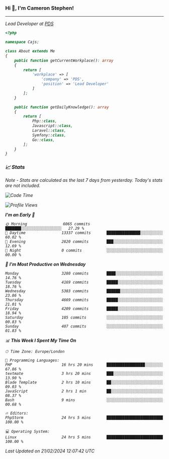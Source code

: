 ### Hi 👋, I'm Cameron Stephen!
<hr>
<p><em>Lead Developer at <a href="https://prindatasolutions.co.uk">PDS</a></p>


```php
<?php

namespace Cajs;

class About extends Me
{
    public function getCurrentWorkplace(): array
    {
        return [
            'workplace' => [
                'company' => 'PDS',
                'position' => 'Lead Developer'
            ]
        ];
    }

    public function getDailyKnowledge(): array
    {
        return [
            Php::class,
            Javascript::class,
            Laravel::class,
            Symfony::class,
            Go::class,
        ];
    }
}
```

### 📈 Stats
<p><em>Note - Stats are calculated as the last 7 days from yesterday. Today's stats are not included.</em></p>


<!--START_SECTION:waka-->
![Code Time](http://img.shields.io/badge/Code%20Time-3%2C681%20hrs%2035%20mins-blue)

![Profile Views](http://img.shields.io/badge/Profile%20Views-0-blue)

**I'm an Early 🐤** 

```text
🌞 Morning                6065 commits        ███████░░░░░░░░░░░░░░░░░░   27.29 % 
🌆 Daytime                13337 commits       ███████████████░░░░░░░░░░   60.02 % 
🌃 Evening                2820 commits        ███░░░░░░░░░░░░░░░░░░░░░░   12.69 % 
🌙 Night                  0 commits           ░░░░░░░░░░░░░░░░░░░░░░░░░   00.00 % 
```
📅 **I'm Most Productive on Wednesday** 

```text
Monday                   3280 commits        ████░░░░░░░░░░░░░░░░░░░░░   14.76 % 
Tuesday                  4169 commits        █████░░░░░░░░░░░░░░░░░░░░   18.76 % 
Wednesday                5303 commits        ██████░░░░░░░░░░░░░░░░░░░   23.86 % 
Thursday                 4669 commits        █████░░░░░░░░░░░░░░░░░░░░   21.01 % 
Friday                   4209 commits        █████░░░░░░░░░░░░░░░░░░░░   18.94 % 
Saturday                 185 commits         ░░░░░░░░░░░░░░░░░░░░░░░░░   00.83 % 
Sunday                   407 commits         ░░░░░░░░░░░░░░░░░░░░░░░░░   01.83 % 
```


📊 **This Week I Spent My Time On** 

```text
🕑︎ Time Zone: Europe/London

💬 Programming Languages: 
PHP                      16 hrs 20 mins      █████████████████░░░░░░░░   67.86 % 
textmate                 3 hrs 20 mins       ███░░░░░░░░░░░░░░░░░░░░░░   13.90 % 
Blade Template           2 hrs 10 mins       ██░░░░░░░░░░░░░░░░░░░░░░░   09.03 % 
JavaScript               2 hrs 1 min         ██░░░░░░░░░░░░░░░░░░░░░░░   08.37 % 
Bash                     9 mins              ░░░░░░░░░░░░░░░░░░░░░░░░░   00.68 % 

🔥 Editors: 
PhpStorm                 24 hrs 5 mins       █████████████████████████   100.00 % 

💻 Operating System: 
Linux                    24 hrs 5 mins       █████████████████████████   100.00 % 
```


 Last Updated on 21/02/2024 12:07:42 UTC
<!--END_SECTION:waka-->
